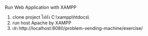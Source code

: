 Run Web Application with XAMPP
1. clone project ไปยัง C:\xampp\htdocs\
2. run host Apache by XAMPP
3. เข้า http://localhost:8080/problem-vending-machine/exercise/
